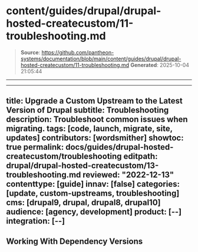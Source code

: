 # content/guides/drupal/drupal-hosted-createcustom/11-troubleshooting.md

> **Source**: https://github.com/pantheon-systems/documentation/blob/main/content/guides/drupal/drupal-hosted-createcustom/11-troubleshooting.md
> **Generated**: 2025-10-04 21:05:44

---

---
title: Upgrade a Custom Upstream to the Latest Version of Drupal
subtitle: Troubleshooting
description: Troubleshoot common issues when migrating.
tags: [code, launch, migrate, site, updates]
contributors: [wordsmither]
showtoc: true
permalink: docs/guides/drupal-hosted-createcustom/troubleshooting
editpath: drupal/drupal-hosted-createcustom/13-troubleshooting.md
reviewed: "2022-12-13"
contenttype: [guide]
innav: [false]
categories: [update, custom-upstreams, troubleshooting]
cms: [drupal9, drupal, drupal8, drupal10]
audience: [agency, development]
product: [--]
integration: [--]
---

## Working With Dependency Versions

<Partial file="composer-updating.md" />

<Partial file="drupal/troubleshooting-general.md" />